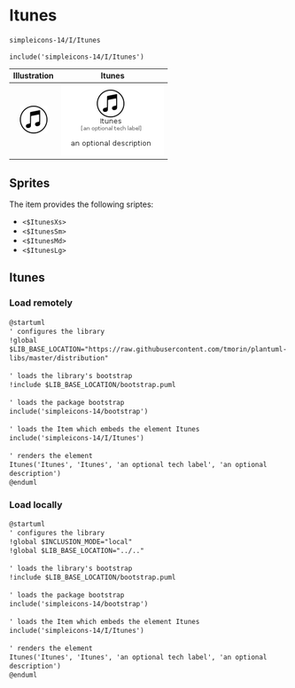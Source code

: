 # Itunes


```text
simpleicons-14/I/Itunes
```

```text
include('simpleicons-14/I/Itunes')
```



| Illustration | Itunes |
| :---: | :---: |
| ![illustration for Illustration](../../simpleicons-14/I/Itunes.png) | ![illustration for Itunes](../../simpleicons-14/I/Itunes.Local.png) |



## Sprites
The item provides the following sriptes:

- `<$ItunesXs>`
- `<$ItunesSm>`
- `<$ItunesMd>`
- `<$ItunesLg>`





## Itunes

### Load remotely
```plantuml
@startuml
' configures the library
!global $LIB_BASE_LOCATION="https://raw.githubusercontent.com/tmorin/plantuml-libs/master/distribution"

' loads the library's bootstrap
!include $LIB_BASE_LOCATION/bootstrap.puml

' loads the package bootstrap
include('simpleicons-14/bootstrap')

' loads the Item which embeds the element Itunes
include('simpleicons-14/I/Itunes')

' renders the element
Itunes('Itunes', 'Itunes', 'an optional tech label', 'an optional description')
@enduml
```

### Load locally
```plantuml
@startuml
' configures the library
!global $INCLUSION_MODE="local"
!global $LIB_BASE_LOCATION="../.."

' loads the library's bootstrap
!include $LIB_BASE_LOCATION/bootstrap.puml

' loads the package bootstrap
include('simpleicons-14/bootstrap')

' loads the Item which embeds the element Itunes
include('simpleicons-14/I/Itunes')

' renders the element
Itunes('Itunes', 'Itunes', 'an optional tech label', 'an optional description')
@enduml
```

